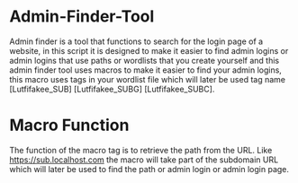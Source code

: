 # Admin-Finder-Tool

Admin finder is a tool that functions to search for the login page of a website, in this script it is designed to make it easier to find admin logins or admin logins that use paths or wordlists that you create yourself and this admin finder tool uses macros to make it easier to find your admin logins, this macro uses tags in your wordlist file which will later be used tag name [Lutfifakee_SUB] [Lutfifakee_SUBG] [Lutfifakee_SUBC].


# Macro Function
The function of the macro tag is to retrieve the path from the URL.
Like https://sub.localhost.com the macro will take part of the subdomain URL which will later be used to find the path or admin login or admin login page.

